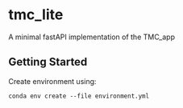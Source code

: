 # tmc_lite

A minimal fastAPI implementation of the TMC_app

## Getting Started

Create environment using: 

```
conda env create --file environment.yml
```